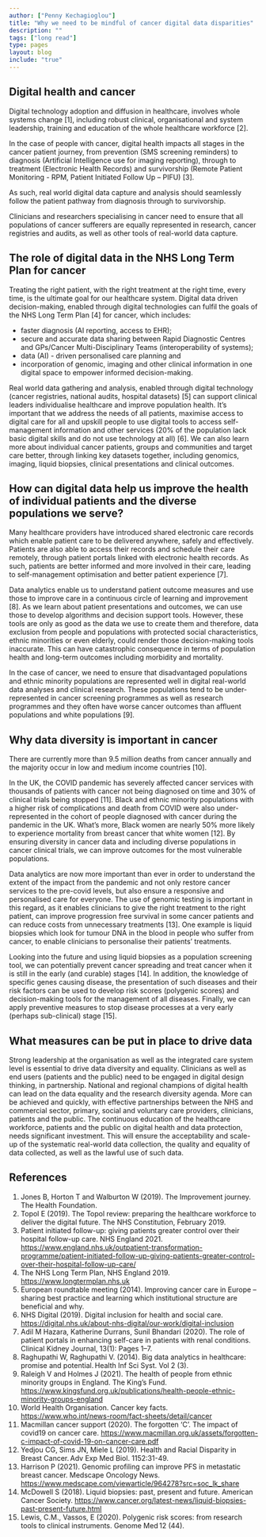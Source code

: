```yaml
---
author: ["Penny Kechagioglou"]
title: "Why we need to be mindful of cancer digital data disparities"
description: ""
tags: ["long read"]
type: pages
layout: blog
include: "true"
---
```


## Digital health and cancer

Digital technology adoption and diffusion in healthcare, involves whole systems change [1], including robust clinical, organisational and system leadership, training and education of the whole healthcare workforce [2].

In the case of people with cancer, digital health impacts all stages in the cancer patient journey, from prevention (SMS screening reminders) to diagnosis (Artificial Intelligence use for imaging reporting), through to treatment (Electronic Health Records) and survivorship (Remote Patient Monitoring - RPM, Patient Initiated Follow Up – PIFU) [3].

As such, real world digital data capture and analysis should seamlessly follow the patient pathway from diagnosis through to survivorship.

Clinicians and researchers specialising in cancer need to ensure that all populations of cancer sufferers are equally represented in research, cancer registries and audits, as well as other tools of real-world data capture.

## The role of digital data in the NHS Long Term Plan for cancer

Treating the right patient, with the right treatment at the right time, every time, is the ultimate goal for our healthcare system. Digital data driven decision-making, enabled through digital technologies can fulfil the goals of the NHS Long Term Plan [4] for cancer, which includes:

* faster diagnosis (AI reporting, access to EHR);
* secure and accurate data sharing between Rapid Diagnostic Centres and GPs/Cancer Multi-Disciplinary Teams (interoperability of systems);
* data (AI) - driven personalised care planning and
* incorporation of genomic, imaging and other clinical information in one digital space to empower informed decision-making.


Real world data gathering and analysis, enabled through digital technology (cancer registries, national audits, hospital datasets) [5] can support clinical leaders individualise healthcare and improve population health. It’s important that we address the needs of all patients, maximise access to digital care for all and upskill people to use digital tools to access self-management information and other services (20% of the population lack basic digital skills and do not use technology at all) [6].
We can also learn more about individual cancer patients, groups and communities and target care better, through linking key datasets together, including genomics, imaging, liquid biopsies, clinical presentations and clinical outcomes.

## How can digital data help us improve the health of individual patients and the diverse populations we serve?

Many healthcare providers have introduced shared electronic care records which enable patient care to be delivered anywhere, safely and effectively. Patients are also able to access their records and schedule their care remotely, through patient portals linked with electronic health records. As such, patients are better informed and more involved in their care, leading to self-management optimisation and better patient experience [7].

Data analytics enable us to understand patient outcome measures and use those to improve care in a continuous circle of learning and improvement [8]. As we learn about patient presentations and outcomes, we can use those to develop algorithms and decision support tools. However, these tools are only as good as the data we use to create them and therefore, data exclusion from people and populations with protected social characteristics, ethnic minorities or even elderly, could render those decision-making tools inaccurate. This can have catastrophic consequence in terms of population health and long-term outcomes including morbidity and mortality.

In the case of cancer, we need to ensure that disadvantaged populations and ethnic minority populations are represented well in digital real-world data analyses and clinical research. These populations tend to be under-represented in cancer screening programmes as well as research programmes and they often have worse cancer outcomes than affluent populations and white populations [9].

## Why data diversity is important in cancer

There are currently more than 9.5 million deaths from cancer annually and the majority occur in low and medium income countries [10].

In the UK, the COVID pandemic has severely affected cancer services with thousands of patients with cancer not being diagnosed on time and 30% of clinical trials being stopped [11]. Black and ethnic minority populations with a higher risk of complications and death from COVID were also under-represented in the cohort of people diagnosed with cancer during the pandemic in the UK. What’s more, Black women are nearly 50% more likely to experience mortality from breast cancer that white women [12]. By ensuring diversity in cancer data and including diverse populations in cancer clinical trials, we can improve outcomes for the most vulnerable populations.



Data analytics are now more important than ever in order to understand the extent of the impact from the pandemic and not only restore cancer services to the pre-covid levels, but also ensure a responsive and personalised care for everyone. The use of genomic testing is important in this regard, as it enables clinicians to give the right treatment to the right patient, can improve progression free survival in some cancer patients and can reduce costs from unnecessary treatments [13]. One example is liquid biopsies which look for tumour DNA in the blood in people who suffer from cancer, to enable clinicians to personalise their patients’ treatments.

Looking into the future and using liquid biopsies as a population screening tool, we can potentially prevent cancer spreading and treat cancer when it is still in the early (and curable) stages [14]. In addition, the knowledge of specific genes causing disease, the presentation of such diseases and their risk factors can be used to develop risk scores (polygenic scores) and decision-making tools for the management of all diseases. Finally, we can apply preventive measures to stop disease processes at a very early (perhaps sub-clinical) stage [15].

## What measures can be put in place to drive data

Strong leadership at the organisation as well as the integrated care system level is essential to drive data diversity and equality. Clinicians as well as end users (patients and the public) need to be engaged in digital design thinking, in partnership. National and regional champions of digital health can lead on the data equality and the research diversity agenda. More can be achieved and quickly, with effective partnerships between the NHS and commercial sector, primary, social and voluntary care providers, clinicians, patients and the public. The continuous education of the healthcare workforce, patients and the public on digital health and data protection, needs significant investment. This will ensure the acceptability and scale-up of the systematic real-world data collection, the quality and equality of data collected, as well as the lawful use of such data.

## References

1. Jones B, Horton T and Walburton W (2019). The Improvement journey. The Health Foundation.
2. Topol E (2019). The Topol review: preparing the healthcare workforce to deliver the digital future. The NHS Constitution, February 2019.
3. Patient initiated follow-up: giving patients greater control over their hospital follow-up care. NHS England 2021. https://www.england.nhs.uk/outpatient-transformation-programme/patient-initiated-follow-up-giving-patients-greater-control-over-their-hospital-follow-up-care/
4. The NHS Long Term Plan, NHS England 2019. https://www.longtermplan.nhs.uk
5. European roundtable meeting (2014). Improving cancer care in Europe – sharing best practice and learning which institutional structure are beneficial and why.
6. NHS Digital (2019). Digital inclusion for health and social care. https://digital.nhs.uk/about-nhs-digital/our-work/digital-inclusion
7. Adil M Hazara, Katherine Durrans, Sunil Bhandari (2020). The role of patient portals in enhancing self-care in patients with renal conditions. Clinical Kidney Journal, 13(1): Pages 1–7.
8. Raghupathi W, Raghupathi V. (2014). Big data analytics in healthcare: promise and potential. Health Inf Sci Syst. Vol 2 (3).
9. Raleigh V and Holmes J (2021). The health of people from ethnic minority groups in England. The King’s Fund. https://www.kingsfund.org.uk/publications/health-people-ethnic-minority-groups-england
10. World Health Organisation. Cancer key facts. https://www.who.int/news-room/fact-sheets/detail/cancer
11. Macmillan cancer support (2020). The forgotten ‘C’. The impact of covid19 on cancer care. https://www.macmillan.org.uk/assets/forgotten-c-impact-of-covid-19-on-cancer-care.pdf
12. Yedjou CG, Sims JN, Miele L (2019). Health and Racial Disparity in Breast Cancer. Adv Exp Med Biol. 1152:31-49.
13. Harrison P (2021). Genomic profiling can improve PFS in metastatic breast cancer. Medscape Oncology News. https://www.medscape.com/viewarticle/964278?src=soc_lk_share
14. McDowell S (2018). Liquid biopsies: past, present and future. American Cancer Society. https://www.cancer.org/latest-news/liquid-biopsies-past-present-future.html
15. Lewis, C.M., Vassos, E (2020). Polygenic risk scores: from research tools to clinical instruments. Genome Med 12 (44).